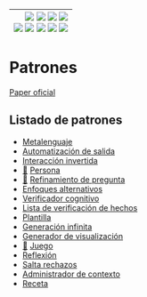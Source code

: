 <div align=right>

|[![](https://img.shields.io/badge/-Inicio-FFF?style=flat&logo=Emlakjet&logoColor=black)](/README.md) [![](https://img.shields.io/badge/-Introducción-FFF?style=flat&logo=abbrobotstudio&logoColor=black)](/documentos/intro.md) [![](https://img.shields.io/badge/-Modelos_de_lenguaje-FFF?style=flat&logo=LiveChat&logoColor=black)](/documentos/LLMs.md) [![](https://img.shields.io/badge/-Panorámica-FFF?style=flat&logo=openstreetmap&logoColor=black)](/documentos/panoramica.md)<br>  [![](https://img.shields.io/badge/-Prompts-FFF?style=flat&logo=Proton&logoColor=black)](/documentos/prompts/README.md) [![](https://img.shields.io/badge/-Ing,_de_prompts-FFF?style=flat&logo=googleearthengine&logoColor=black)](/documentos/ingenieriaDePrompts/README.md) [![](https://img.shields.io/badge/-Patrones-FFF?style=flat&logo=textpattern&logoColor=black)](/documentos/ingenieriaDePrompts/patrones/README.md) [![](https://img.shields.io/badge/8vP-FFF?style=flat&logo=v8&logoColor=black)](/documentos/prompts/mejoresPracticas/8virtudesDelPrompting.md) [![](https://img.shields.io/badge/-Casos_de_uso-FFF?style=flat&logo=gitbook&logoColor=black)](/documentos/casosDeUso/README.md)|
|-:|

</div>

# Patrones
<!-- TODO: #16 Enriquecer y conectar  -->

[Paper oficial](https://arxiv.org/pdf/2302.11382.pdf)

## Listado de patrones

- [Metalenguaje](metalenguaje.md)
- [Automatización de salida](automatizacionSalida.md)
- [Interacción invertida](interaccionInvertida.md)
- [💬](https://chat.openai.com/share/08e8335b-375d-46d3-bb2c-685cc2614fb3) [Persona](persona.md)
- [💬](https://chat.openai.com/share/1b68594e-ec33-4b76-a49e-cfadbad74243) [Refinamiento de pregunta](refinamientoPreguntas.md)
- [Enfoques alternativos](enfoquesAlternativos.md)
- [Verificador cognitivo](verificadorCognitivo.md)
- [Lista de verificación de hechos](listaVerificacionHechos.md)
- [Plantilla](plantilla.md)
- [Generación infinita](generacionInfinita.md)
- [Generador de visualización](generadorDeVisualizacion.md)
- [💬](https://chat.openai.com/share/22b54976-a727-4ef3-88fe-41d0697345b3) [Juego](juego.md)
- [Reflexión](reflexion.md)
- [Salta rechazos](saltaRechazos.md)
- [Administrador de contexto](administradorContexto.md)
- [Receta](receta.md)
